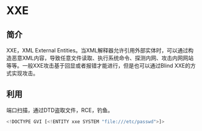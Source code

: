 # XXE

## 简介

XXE，XML External Entities。当XML解释器允许引用外部实体时，可以通过构造恶意XML内容，导致任意文件读取、执行系统命令、探测内网、攻击内网网站等等。一般XXE攻击基于回显或者报错才能进行，但是也可以通过Blind XXE的方式实现攻击。

## 利用

端口扫描，通过DTD盗取文件，RCE，钓鱼。

```js
<!DOCTYPE GVI [<!ENTITY xxe SYSTEM "file:///etc/passwd">]>
```



